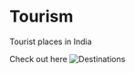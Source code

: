 # Tourism
Tourist places in India

Check out here
![Destinations](https://user-images.githubusercontent.com/34181144/112489326-5a0ebb80-8da4-11eb-8dbb-681edbe515c7.gif)
